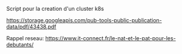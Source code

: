 Script pour la creation d'un cluster k8s

https://storage.googleapis.com/pub-tools-public-publication-data/pdf/43438.pdf

Rappel reseau: https://www.it-connect.fr/le-nat-et-le-pat-pour-les-debutants/
